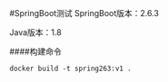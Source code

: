 #SpringBoot测试
SpringBoot版本：2.6.3

Java版本：1.8

####构建命令
```shell
docker build -t spring263:v1 .
```

